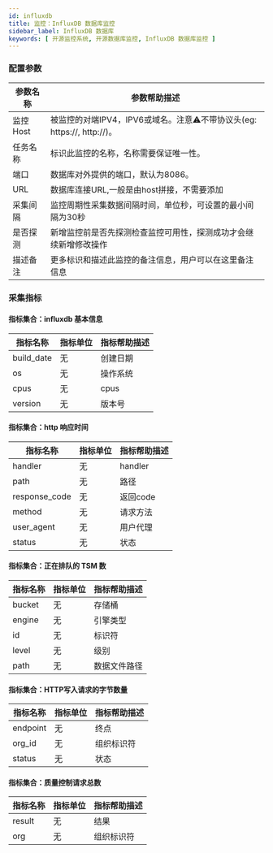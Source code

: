 ```yaml
---
id: influxdb
title: 监控：InfluxDB 数据库监控
sidebar_label: InfluxDB 数据库
keywords: [ 开源监控系统, 开源数据库监控, InfluxDB 数据库监控 ]
---
```


### 配置参数

| 参数名称   | 参数帮助描述                                               |
|--------|------------------------------------------------------|
| 监控Host | 被监控的对端IPV4，IPV6或域名。注意⚠️不带协议头(eg: https://, http://)。 |
| 任务名称   | 标识此监控的名称，名称需要保证唯一性。                                  |
| 端口     | 数据库对外提供的端口，默认为8086。                                  |
| URL    | 数据库连接URL,一般是由host拼接，不需要添加                            |
| 采集间隔   | 监控周期性采集数据间隔时间，单位秒，可设置的最小间隔为30秒                       |
| 是否探测   | 新增监控前是否先探测检查监控可用性，探测成功才会继续新增修改操作                     |
| 描述备注   | 更多标识和描述此监控的备注信息，用户可以在这里备注信息                          |

### 采集指标

#### 指标集合：influxdb 基本信息

| 指标名称       | 指标单位 | 指标帮助描述 |
|------------|------|--------|
| build_date | 无    | 创建日期   |
| os         | 无    | 操作系统   |
| cpus       | 无    | cpus   |
| version    | 无    | 版本号    |

#### 指标集合：http 响应时间

| 指标名称          | 指标单位 | 指标帮助描述  |
|---------------|------|---------|
| handler       | 无    | handler |
| path          | 无    | 路径      |
| response_code | 无    | 返回code  |
| method        | 无    | 请求方法    |
| user_agent    | 无    | 用户代理    |
| status        | 无    | 状态      | 

#### 指标集合：正在排队的 TSM 数

| 指标名称   | 指标单位 | 指标帮助描述 |
|--------|------|--------|
| bucket | 无    | 存储桶    |
| engine | 无    | 引擎类型   |
| id     | 无    | 标识符    |
| level  | 无    | 级别     |   
| path   | 无    | 数据文件路径 |   

#### 指标集合：HTTP写入请求的字节数量

| 指标名称     | 指标单位 | 指标帮助描述 |
|----------|------|--------|
| endpoint | 无    | 终点     |
| org_id   | 无    | 组织标识符  |
| status   | 无    | 状态     |

#### 指标集合：质量控制请求总数

| 指标名称   | 指标单位 | 指标帮助描述 |
|--------|------|--------|
| result | 无    | 结果     |
| org    | 无    | 组织标识符  |

